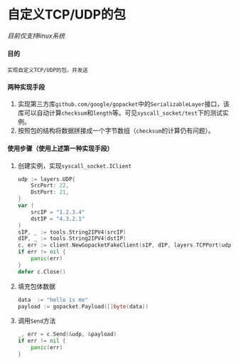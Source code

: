# 自定义TCP/UDP的包

*目前仅支持linux系统*

#### 目的
    实现自定义TCP/UDP的包，并发送

#### 两种实现手段
1. 实现第三方库`github.com/google/gopacket`中的`SerializableLayer`接口，该库可以自动计算`checksum`和`length`等。可见`syscall_socket/test`下的测试实例。
2. 按照包的结构将数据拼接成一个字节数组（`checksum`的计算仍有问题）。

#### 使用步骤（使用上述第一种实现手段）
1. 创建实例，实现`syscall_socket.IClient`
    ```go
    udp := layers.UDP{
        SrcPort: 22,
        DstPort: 21,
    }
    var (
        srcIP = "1.2.3.4"
        dstIP = "4.3.2.1"
    )
    sIP, _ := tools.String2IPV4(srcIP)
    dIP, _ := tools.String2IPV4(dstIP)
    c, err := client.NewGopacketFakeClient(sIP, dIP, layers.TCPPort(udp.SrcPort), layers.TCPPort(udp.DstPort))
    if err != nil {
        panic(err)
    }
    defer c.Close()
    ```
2. 填充包体数据
    ```go
    data  := "hello is me"
    payload := gopacket.Payload([]byte(data))
    ```
3. 调用`Send`方法
    ```go
    _, err = c.Send(&udp, &payload)
    if err != nil {
        panic(err)
    }
    ```
